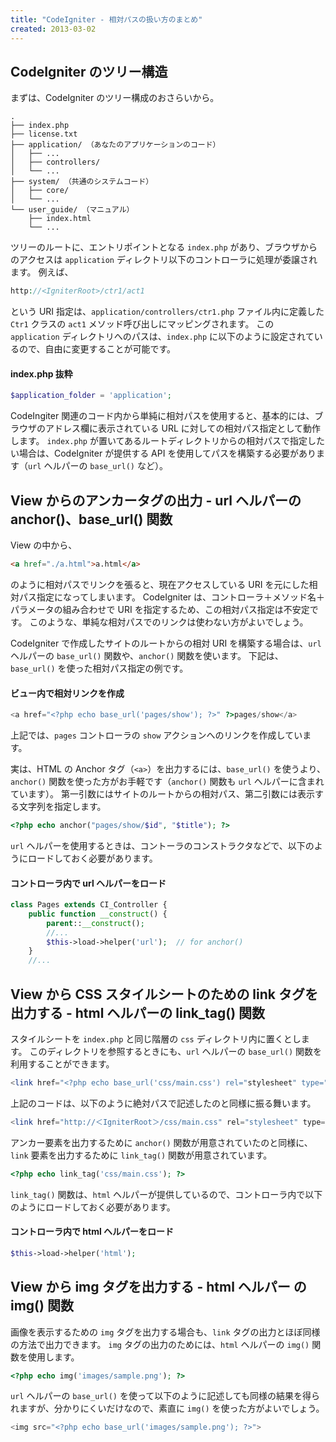 ```yaml
---
title: "CodeIgniter - 相対パスの扱い方のまとめ"
created: 2013-03-02
---
```


CodeIgniter のツリー構造
----

まずは、CodeIgniter のツリー構成のおさらいから。

~~~
.
├── index.php
├── license.txt
├── application/ （あなたのアプリケーションのコード）
│   ├── ...
│   ├── controllers/
│   └── ...
├── system/ （共通のシステムコード）
│   ├── core/
│   └── ...
└── user_guide/ （マニュアル）
    ├── index.html
    └── ...
~~~

ツリーのルートに、エントリポイントとなる `index.php` があり、ブラウザからのアクセスは `application` ディレクトリ以下のコントローラに処理が委譲されます。
例えば、

~~~ php
http://<IgniterRoot>/ctr1/act1
~~~

という URI 指定は、`application/controllers/ctr1.php` ファイル内に定義した `Ctr1` クラスの `act1` メソッド呼び出しにマッピングされます。
この `application` ディレクトリへのパスは、`index.php` に以下のように設定されているので、自由に変更することが可能です。

#### index.php 抜粋

~~~ php
$application_folder = 'application';
~~~

CodeIngiter 関連のコード内から単純に相対パスを使用すると、基本的には、ブラウザのアドレス欄に表示されている URL に対しての相対パス指定として動作します。
`index.php` が置いてあるルートディレクトリからの相対パスで指定したい場合は、CodeIgniter が提供する API を使用してパスを構築する必要があります（`url` ヘルパーの `base_url()` など）。


View からのアンカータグの出力 - url ヘルパーの anchor()、base_url() 関数
----

View の中から、

~~~ html
<a href="./a.html">a.html</a>
~~~

のように相対パスでリンクを張ると、現在アクセスしている URI を元にした相対パス指定になってしまいます。
CodeIgniter は、コントローラ＋メソッド名＋パラメータの組み合わせで URI を指定するため、この相対パス指定は不安定です。
このような、単純な相対パスでのリンクは使わない方がよいでしょう。

CodeIgniter で作成したサイトのルートからの相対 URI を構築する場合は、`url` ヘルパーの `base_url()` 関数や、`anchor()` 関数を使います。
下記は、`base_url()` を使った相対パス指定の例です。

#### ビュー内で相対リンクを作成

~~~ php
<a href="<?php echo base_url('pages/show'); ?>" ?>pages/show</a>
~~~

上記では、`pages` コントローラの `show` アクションへのリンクを作成しています。

実は、HTML の Anchor タグ（`<a>`）を出力するには、`base_url()` を使うより、`anchor()` 関数を使った方がお手軽です（`anchor()` 関数も `url` ヘルパーに含まれています）。
第一引数にはサイトのルートからの相対パス、第二引数には表示する文字列を指定します。

~~~ php
<?php echo anchor("pages/show/$id", "$title"); ?>
~~~

`url` ヘルパーを使用するときは、コントーラのコンストラクタなどで、以下のようにロードしておく必要があります。

#### コントローラ内で url ヘルパーをロード

~~~ php
class Pages extends CI_Controller {
    public function __construct() {
        parent::__construct();
        //...
        $this->load->helper('url');  // for anchor()
    }
    //...
~~~


View から CSS スタイルシートのための link タグを出力する - html ヘルパーの link_tag() 関数
----

スタイルシートを `index.php` と同じ階層の `css` ディレクトリ内に置くとします。
このディレクトリを参照するときにも、`url` ヘルパーの `base_url()` 関数を利用することができます。

~~~ php
<link href="<?php echo base_url('css/main.css') rel="stylesheet" type="text/css"?>">
~~~

上記のコードは、以下のように絶対パスで記述したのと同様に振る舞います。

~~~ php
<link href="http://＜IgniterRoot＞/css/main.css" rel="stylesheet" type="text/css" />
~~~

アンカー要素を出力するために `anchor()` 関数が用意されていたのと同様に、`link` 要素を出力するために `link_tag()` 関数が用意されています。

~~~ php
<?php echo link_tag('css/main.css'); ?>
~~~

`link_tag()` 関数は、`html` ヘルパーが提供しているので、コントローラ内で以下のようにロードしておく必要があります。

#### コントローラ内で html ヘルパーをロード

~~~ php
$this->load->helper('html');
~~~


View から img タグを出力する - html ヘルパー の img() 関数
----

画像を表示するための `img` タグを出力する場合も、`link` タグの出力とほぼ同様の方法で出力できます。
`img` タグの出力のためには、`html` ヘルパーの `img()` 関数を使用します。

~~~ php
<?php echo img('images/sample.png'); ?>
~~~

`url` ヘルパーの `base_url()` を使って以下のように記述しても同様の結果を得られますが、分かりにくいだけなので、素直に `img()` を使った方がよいでしょう。

~~~ php
<img src="<?php echo base_url('images/sample.png'); ?>">
~~~


